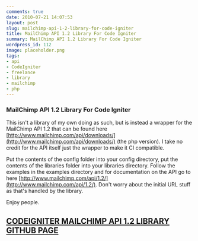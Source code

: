 ```yaml
---
comments: true
date: 2010-07-21 14:07:53
layout: post
slug: mailchimp-api-1-2-library-for-code-igniter
title: MailChimp API 1.2 Library For Code Igniter
summary: MailChimp API 1.2 Library For Code Igniter
wordpress_id: 112
image: placeholder.png
tags:
- api
- CodeIgniter
- freelance
- library
- mailchimp
- php
---
```


### MailChimp API 1.2 Library For Code Igniter

This isn't a library of my own doing as such, but is instead a wrapper for the MailChimp API 1.2 that can be found here [http://www.mailchimp.com/api/downloads/](http://www.mailchimp.com/api/downloads/) (the php version). I take no credit for the API itself just the wrapper to make it CI compatible.

Put the contents of the config folder into your config directory, put the contents of the libraries folder into your libraries directory. Follow the examples in the examples directory and for documentation on the API go to here [http://www.mailchimp.com/api/1.2/](http://www.mailchimp.com/api/1.2/). Don't worry about the initial URL stuff as that's handled by the library.

Enjoy people.

## [CODEIGNITER MAILCHIMP API 1.2 LIBRARY GITHUB PAGE](https://github.com/gkwelding/MailchimpAPICI)
